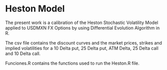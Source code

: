 # Heston Model
The present work is a calibration of the Heston Stochastic Volatility Model applied to USDMXN FX Options by using Differential Evolution Algorithm in R.

The csv file contains the discount curves and the market prices, strikes and implied volatilities for a 10 Delta put, 25 Delta put, ATM Delta, 25 Delta call and 10 Delta call.

Funciones.R contains the functions used to run the Heston.R file.
